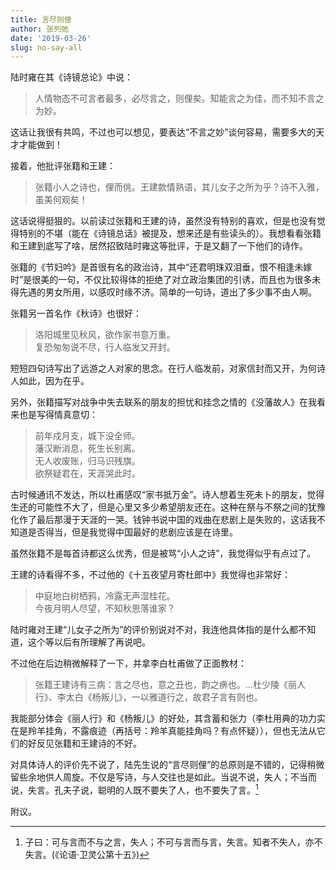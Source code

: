 ```yaml
---
title: 言尽则俚
author: 张列弛
date: '2019-03-26'
slug: no-say-all
---
```

陆时雍在其《诗镜总论》中说：

>人情物态不可言者最多，必尽言之，则俚矣。知能言之为佳，而不知不言之为妙。  

这话让我很有共鸣，不过也可以想见，要表达“不言之妙”谈何容易，需要多大的天才才能做到！

接着，他批评张籍和王建：

>张籍小人之诗也，俚而佻。王建款情熟语，其儿女子之所为乎？诗不入雅，虽美何观矣！  

这话说得挺狠的。以前读过张籍和王建的诗，虽然没有特别的喜欢，但是也没有觉得特别的不堪（能在《诗镜总话》被提及，想来还是有些读头的）。我想看看张籍和王建到底写了啥，居然招致陆时雍这等批评，于是又翻了一下他们的诗作。  

张籍的《节妇吟》是首很有名的政治诗，其中“还君明珠双泪垂，恨不相逢未嫁时”是很美的一句，不仅比较得体的拒绝了对立政治集团的引诱，而且也为很多未得先遇的男女所用，以感叹时缘不济。简单的一句诗，道出了多少事不由人啊。  

张籍另一首名作《秋诗》也很好：

> 洛阳城里见秋风，欲作家书意万重。  
复恐匆匆说不尽，行人临发又开封。 

短短四句诗写出了远游之人对家的思念。在行人临发前，对家信封而又开，为何诗人如此，因为在乎。

另外，张籍描写对战争中失去联系的朋友的担忧和挂念之情的《没藩故人》在我看来也是写得情真意切：

> 前年戍月支，城下没全师。  
藩汉断消息，死生长别离。  
无人收废账，归马识残旗。  
欲祭疑君在，天涯哭此时。

古时候通讯不发达，所以杜甫感叹“家书抵万金”。诗人想着生死未卜的朋友，觉得生还的可能性不大了，但是心里又多少希望朋友还在。这种在祭与不祭之间的犹豫化作了最后那漫于天涯的一哭。钱钟书说中国的戏曲在悲剧上是失败的，这话我不知道是否得当，但是我觉得中国最好的悲剧应该是在诗里。  

虽然张籍不是每首诗都这么优秀，但是被骂“小人之诗”，我觉得似乎有点过了。  

王建的诗看得不多，不过他的《十五夜望月寄杜郎中》我觉得也非常好：

> 中庭地白树栖鸦，冷露无声湿桂花。  
今夜月明人尽望，不知秋思落谁家？  

陆时雍对王建“儿女子之所为”的评价别说对不对，我连他具体指的是什么都不知道，这个等以后有所理解了再说吧。  

不过他在后边稍微解释了一下，并拿李白杜甫做了正面教材：

>张籍王建诗有三病：言之尽也，意之丑也，韵之痹也。...杜少陵《丽人行》、李太白《杨叛儿》，一以雅道行之，故君子言有则也。 

我能部分体会《丽人行》和《杨叛儿》的好处，其含蓄和张力（李杜用典的功力实在是羚羊挂角，不露痕迹（再括号：羚羊真能挂角吗？有点怀疑）），但也无法从它们的好反见张籍和王建诗的不好。  

对具体诗人的评价先不说了，陆先生说的“言尽则俚”的总原则是不错的，记得稍微留些余地供人周旋。不仅是写诗，与人交往也是如此。当说不说，失人；不当而说，失言。孔夫子说，聪明的人既不要失了人，也不要失了言。[^1]  

附议。

[^1]: 子曰：可与言而不与之言，失人；不可与言而与言，失言。知者不失人，亦不失言。(《论语·卫灵公第十五》) 

